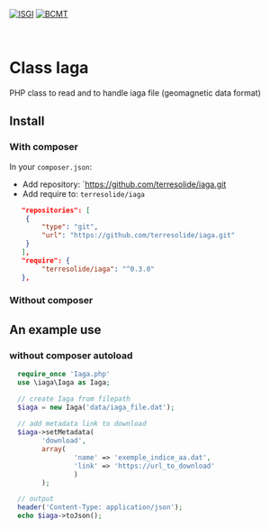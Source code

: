 
[![ISGI](https://www7.obs-mip.fr/wp-content-aeris/uploads/sites/4/2019/07/logo_ISGI_2-150x150.png)](http://isgi.unistra.fr/)
[![BCMT](https://www7.obs-mip.fr/wp-content-aeris/uploads/sites/4/2017/12/bcmt-e1562157506384.png)](http://www.bcmt.fr/)

&#x202F;
# Class Iaga 
PHP class to read and to handle iaga file (geomagnetic data format)


## Install
### With composer
In your `composer.json`:
 * Add repository: `https://github.com/terresolide/iaga.git
 * Add require to: `terresolide/iaga`

```json
   "repositories": [
	{
	    "type": "git",
	    "url": "https://github.com/terresolide/iaga.git"
	}
   ],
   "require": {
        "terresolide/iaga": "^0.3.0"
   },
```

### Without composer


## An example use 
### without composer autoload

```php
  require_once 'Iaga.php'
  use \iaga\Iaga as Iaga;

  // create Iaga from filepath
  $iaga = new Iaga('data/iaga_file.dat');
  
  // add metadata link to download
  $iaga->setMetadata(
        'download', 
        array(
                'name' => 'exemple_indice_aa.dat',
                'link' => 'https://url_to_download'
                )
        );

  // output
  header('Content-Type: application/json');
  echo $iaga->toJson();
```



